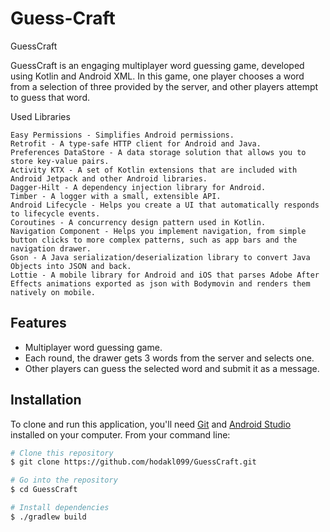 # Guess-Craft
GuessCraft

GuessCraft is an engaging multiplayer word guessing game, developed using Kotlin and Android XML. In this game, one player chooses a word from a selection of three provided by the server, and other players attempt to guess that word.

Used Libraries

    Easy Permissions - Simplifies Android permissions.
    Retrofit - A type-safe HTTP client for Android and Java.
    Preferences DataStore - A data storage solution that allows you to store key-value pairs.
    Activity KTX - A set of Kotlin extensions that are included with Android Jetpack and other Android libraries.
    Dagger-Hilt - A dependency injection library for Android.
    Timber - A logger with a small, extensible API.
    Android Lifecycle - Helps you create a UI that automatically responds to lifecycle events.
    Coroutines - A concurrency design pattern used in Kotlin.
    Navigation Component - Helps you implement navigation, from simple button clicks to more complex patterns, such as app bars and the navigation drawer.
    Gson - A Java serialization/deserialization library to convert Java Objects into JSON and back.
    Lottie - A mobile library for Android and iOS that parses Adobe After Effects animations exported as json with Bodymovin and renders them natively on mobile.

## Features
- Multiplayer word guessing game.
- Each round, the drawer gets 3 words from the server and selects one.
- Other players can guess the selected word and submit it as a message.

## Installation

To clone and run this application, you'll need [Git](https://git-scm.com) and [Android Studio](https://developer.android.com/studio) installed on your computer. From your command line:

```bash
# Clone this repository
$ git clone https://github.com/hodakl099/GuessCraft.git

# Go into the repository
$ cd GuessCraft

# Install dependencies
$ ./gradlew build
